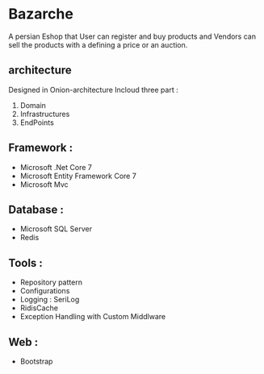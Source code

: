 # Bazarche
A persian Eshop that User can register and buy products and 
Vendors can sell the products with a defining a price or an auction.
</hr>

## architecture 
Designed in Onion-architecture Incloud three part :
1. Domain
2. Infrastructures
3. EndPoints

## Framework :
* Microsoft .Net Core 7
* Microsoft Entity Framework Core 7 
* Microsoft Mvc

## Database :
* Microsoft SQL Server 
* Redis

## Tools  :
* Repository pattern
* Configurations
* Logging : SeriLog
* RidisCache
* Exception Handling with Custom Middlware

## Web  :
* Bootstrap